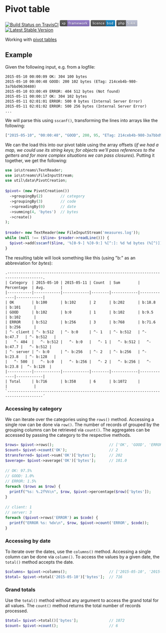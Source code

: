 Pivot table
===========

[![Build Status on TravisCI](https://secure.travis-ci.org/xp-forge/pivot.svg)](http://travis-ci.org/xp-forge/pivot)
[![XP Framework Module](https://raw.githubusercontent.com/xp-framework/web/master/static/xp-framework-badge.png)](https://github.com/xp-framework/core)
[![BSD Licence](https://raw.githubusercontent.com/xp-framework/web/master/static/licence-bsd.png)](https://github.com/xp-framework/core/blob/master/LICENCE.md)
[![Required PHP 5.4+](https://raw.githubusercontent.com/xp-framework/web/master/static/php-5_4plus.png)](http://php.net/)
[![Latest Stable Version](https://poser.pugx.org/xp-forge/pivot/version.png)](https://packagist.org/packages/xp-forge/pivot)

Working with [pivot tables](https://en.wikipedia.org/wiki/Pivot_table)

Example
-------
Given the following input, e.g. from a logfile:

```
2015-05-10 00:00:09 OK: 304 100 bytes
2015-05-10 00:00:48 GOOD: 200 102 bytes (ETag: 214ceb4b-980-3a7bbd9630480)
2015-05-10 03:00:49 ERROR: 404 512 bytes (Not found)
2015-05-11 00:00:17 OK: 304 102 bytes
2015-05-11 02:01:01 ERROR: 500 0 bytes (Internal Server Error)
2015-05-11 02:01:02 ERROR: 500 256 bytes (Internal Server Error)
...
```

We will parse this using `sscanf()`, transforming the lines into arrays like the following:

```php
["2015-05-10", "00:00:48", "GOOD", 200, 95, "ETag: 214ceb4b-980-3a7bbd9630480"]
```

We can the load this into our pivot table using the array offsets (*if we had a map, we could use its string keys; for objects we'll pass references to the getters and for more complex situations we can pass closures*). Putting it together, we get the following:

```php
use io\streams\TextReader;
use io\streams\FileInputStream;
use util\data\PivotCreation;

$pivot= (new PivotCreation())
  ->groupingBy(2)        // category
  ->groupingBy(3)        // code
  ->spreadingBy(0)       // date
  ->summing(4, 'bytes')  // bytes
  ->create()
);

$reader= new TextReader(new FileInputStream('measures.log'));
while (null !== ($line= $reader->readLine())) {
  $pivot->add(sscanf($line, '%[0-9-] %[0-9:] %[^:]: %d %d bytes (%[^)])'));
}
```

The resulting table will look something like this (using "b:" as an abbreviation for *bytes*):

```
.--------------------------------------------------------------------------------------.
| Category  | 2015-05-10 | 2015-05-11 | Count  | Sum        | Percentage  | Avg.       |
|-----------|------------|------------|--------|------------|-------------|------------|
| OK        | b:100      | b:102      | 2      | b:202      | b:18.8      | b:101      |
| GOOD      | b:102      | b:0        | 1      | b:102      | b:9.5       | b:102      |
| ERROR     | b:512      | b:256      | 3      | b:768      | b:71.6      | b:256      |
| ^- client | ^- b:512   | ^- b:0     | ^- 1   | ^- b:512   | ^- b:47.7   | ^- b:512   |
|   ^- 404  |   ^- b:512 |   ^- b:0   |   ^- 1 |   ^- b:512 |   ^- b:47.7 |   ^- b:512 |
| ^- server | ^- b:0     | ^- b:256   | ^- 2   | ^- b:256   | ^- b:23.8   | ^- b:128   |
|   ^- 500  |   ^- b:0   |   ^- b:256 |   ^- 2 |   ^- b:256 |   ^- b:23.8 |  ^- b:128  |
|-----------|------------|------------|--------|------------|-------------|------------|
| Total     | b:716      | b:358      | 6      | b:1072     |             |            |
`--------------------------------------------------------------------------------------´
```

### Accessing by category

We can iterate over the categories using the `rows()` method. Accessing a single row can be done via `row()`. The number of records of grouped by the grouping columns can be retrieved via `count()`. The aggregates can be accessed by passing the category to the respective methods. 

```php
$rows= $pivot->rows();                         // ['OK', 'GOOD', 'ERROR']
$count= $pivot->count('OK');                   // 2
$transferred= $pivot->sum('OK')['bytes'];      // 202
$average= $pivot->average('OK')['bytes'];      // 101.0

// OK: 97.5%
// GOOD: 1.0%
// ERROR: 1.5%
foreach ($rows as $row) {
  printf("%s: %.2f%%\n", $row, $pivot->percentage($row)['bytes']);
}

// client: 1
// server: 3
foreach ($pivot->rows('ERROR') as $code) {
  printf("ERROR %s: %dx\n", $row, $pivot->count('ERROR', $code));
}
```

### Accessing by date

To iterate over the dates, use the `columns()` method. Accessing a single column can be done via `column()`. To access the values by a given date, the `total()` method accepts the date.

```php
$columns= $pivot->columns();                   // ['2015-05-10', '2015-05-11']
$total= $pivot->total('2015-05-10')['bytes'];  // 716
```

###  Grand totals
Use the `total()` method without any argument to access the grand total for all values. The `count()` method returns the total number of records processed.

```php
$total= $pivot->total()['bytes'];              // 1072
$count= $pivot->count();                       // 6
```